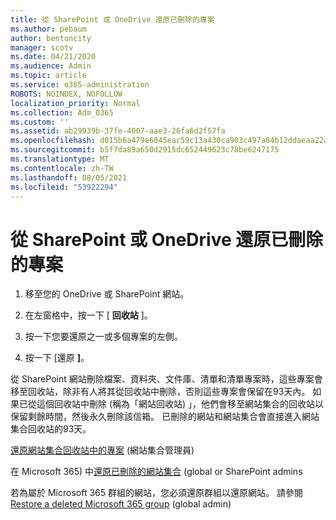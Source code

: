 ```yaml
---
title: 從 SharePoint 或 OneDrive 還原已刪除的專案
ms.author: pebaum
author: bentoncity
manager: scotv
ms.date: 04/21/2020
ms.audience: Admin
ms.topic: article
ms.service: o365-administration
ROBOTS: NOINDEX, NOFOLLOW
localization_priority: Normal
ms.collection: Adm_O365
ms.custom: ''
ms.assetid: ab29939b-37fe-4007-aae3-26fa6d2f57fa
ms.openlocfilehash: d015b6a479e6045eac59c13a430ca903c497a84b12ddaeaa22aeec9fae88f4e0
ms.sourcegitcommit: b5f7da89a650d2915dc652449623c78be6247175
ms.translationtype: MT
ms.contentlocale: zh-TW
ms.lasthandoff: 08/05/2021
ms.locfileid: "53922294"
---
```

# <a name="restore-deleted-items-from-sharepoint-or-onedrive"></a>從 SharePoint 或 OneDrive 還原已刪除的專案

1. 移至您的 OneDrive 或 SharePoint 網站。
    
2. 在左窗格中，按一下 [ **回收站** ]。 
    
3. 按一下您要還原之一或多個專案的左側。
    
4. 按一下 [還原 **]**。 
    
從 SharePoint 網站刪除檔案、資料夾、文件庫、清單和清單專案時，這些專案會移至回收站，除非有人將其從回收站中刪除，否則這些專案會保留在93天內。 如果已從這個回收站中刪除 (稱為「網站回收站) 」，他們會移至網站集合的回收站以保留剩餘時間，然後永久刪除該信箱。 已刪除的網站和網站集合會直接進入網站集合回收站的93天。
  
[還原網站集合回收站中的專案](https://go.microsoft.com/fwlink/?linkid=867800) (網站集合管理員)  
  
在 Microsoft 365) 中[還原已刪除的網站集合](https://go.microsoft.com/fwlink/?linkid=867660) (global or SharePoint admins 
  
若為屬於 Microsoft 365 群組的網站，您必須還原群組以還原網站。 請參閱[Restore a deleted Microsoft 365 group](https://go.microsoft.com/fwlink/?linkid=867802) (global admin)  
  

